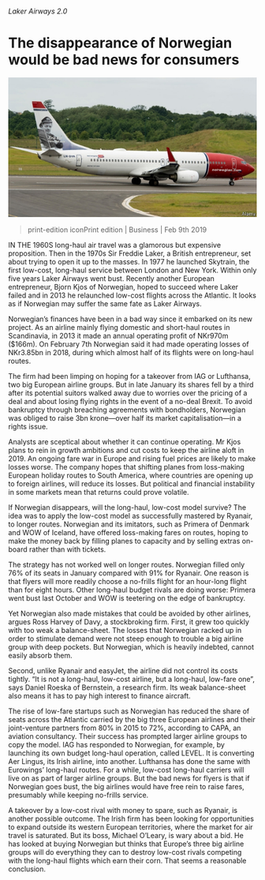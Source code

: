 ###### Laker Airways 2.0

# The disappearance of Norwegian would be bad news for consumers 

![image](images/20190209_wbp504.jpg) 

> print-edition iconPrint edition | Business | Feb 9th 2019 

IN THE 1960S long-haul air travel was a glamorous but expensive proposition. Then in the 1970s Sir Freddie Laker, a British entrepreneur, set about trying to open it up to the masses. In 1977 he launched Skytrain, the first low-cost, long-haul service between London and New York. Within only five years Laker Airways went bust. Recently another European entrepreneur, Bjorn Kjos of Norwegian, hoped to succeed where Laker failed and in 2013 he relaunched low-cost flights across the Atlantic. It looks as if Norwegian may suffer the same fate as Laker Airways. 

Norwegian’s finances have been in a bad way since it embarked on its new project. As an airline mainly flying domestic and short-haul routes in Scandinavia, in 2013 it made an annual operating profit of NKr970m ($166m). On February 7th Norwegian said it had made operating losses of NKr3.85bn in 2018, during which almost half of its flights were on long-haul routes. 

The firm had been limping on hoping for a takeover from IAG or Lufthansa, two big European airline groups. But in late January its shares fell by a third after its potential suitors walked away due to worries over the pricing of a deal and about losing flying rights in the event of a no-deal Brexit. To avoid bankruptcy through breaching agreements with bondholders, Norwegian was obliged to raise 3bn krone—over half its market capitalisation—in a rights issue. 

Analysts are sceptical about whether it can continue operating. Mr Kjos plans to rein in growth ambitions and cut costs to keep the airline aloft in 2019. An ongoing fare war in Europe and rising fuel prices are likely to make losses worse. The company hopes that shifting planes from loss-making European holiday routes to South America, where countries are opening up to foreign airlines, will reduce its losses. But political and financial instability in some markets mean that returns could prove volatile. 

If Norwegian disappears, will the long-haul, low-cost model survive? The idea was to apply the low-cost model as successfully mastered by Ryanair, to longer routes. Norwegian and its imitators, such as Primera of Denmark and WOW of Iceland, have offered loss-making fares on routes, hoping to make the money back by filling planes to capacity and by selling extras on-board rather than with tickets. 

The strategy has not worked well on longer routes. Norwegian filled only 76% of its seats in January compared with 91% for Ryanair. One reason is that flyers will more readily choose a no-frills flight for an hour-long flight than for eight hours. Other long-haul budget rivals are doing worse: Primera went bust last October and WOW is teetering on the edge of bankruptcy. 

Yet Norwegian also made mistakes that could be avoided by other airlines, argues Ross Harvey of Davy, a stockbroking firm. First, it grew too quickly with too weak a balance-sheet. The losses that Norwegian racked up in order to stimulate demand were not steep enough to trouble a big airline group with deep pockets. But Norwegian, which is heavily indebted, cannot easily absorb them. 

Second, unlike Ryanair and easyJet, the airline did not control its costs tightly. “It is not a long-haul, low-cost airline, but a long-haul, low-fare one”, says Daniel Roeska of Bernstein, a research firm. Its weak balance-sheet also means it has to pay high interest to finance aircraft. 

The rise of low-fare startups such as Norwegian has reduced the share of seats across the Atlantic carried by the big three European airlines and their joint-venture partners from 80% in 2015 to 72%, according to CAPA, an aviation consultancy. Their success has prompted larger airline groups to copy the model. IAG has responded to Norwegian, for example, by launching its own budget long-haul operation, called LEVEL. It is converting Aer Lingus, its Irish airline, into another. Lufthansa has done the same with Eurowings’ long-haul routes. For a while, low-cost long-haul carriers will live on as part of larger airline groups. But the bad news for flyers is that if Norwegian goes bust, the big airlines would have free rein to raise fares, presumably while keeping no-frills service. 

A takeover by a low-cost rival with money to spare, such as Ryanair, is another possible outcome. The Irish firm has been looking for opportunities to expand outside its western European territories, where the market for air travel is saturated. But its boss, Michael O’Leary, is wary about a bid. He has looked at buying Norwegian but thinks that Europe’s three big airline groups will do everything they can to destroy low-cost rivals competing with the long-haul flights which earn their corn. That seems a reasonable conclusion. 

